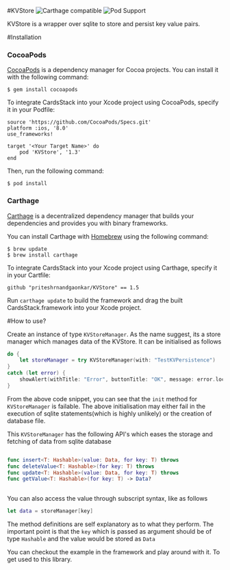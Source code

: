 #KVStore ![Carthage compatible](https://img.shields.io/badge/Carthage-compatible-4BC51D.svg?style=flat) ![Pod Support](https://img.shields.io/cocoapods/v/KVStore.svg?maxAge=2592000)

KVStore is a wrapper over sqlite to store and persist key value pairs.

#Installation
### CocoaPods

[CocoaPods](https://cocoapods.org/) is a dependency manager for Cocoa projects. You can install it with the following command:

```
$ gem install cocoapods

```
To integrate CardsStack into your Xcode project using CocoaPods, specify it in your Podfile:

```
source 'https://github.com/CocoaPods/Specs.git'
platform :ios, '8.0'
use_frameworks!

target '<Your Target Name>' do
    pod 'KVStore', '1.3'
end

```
Then, run the following command:

```
$ pod install
```

### Carthage
[Carthage](https://github.com/Carthage/Carthage) is a decentralized dependency manager that builds your dependencies and provides you with binary frameworks.

You can install Carthage with [Homebrew](http://brew.sh/) using the following command:

```
$ brew update
$ brew install carthage

```
To integrate CardsStack into your Xcode project using Carthage, specify it in your Cartfile:

```
github "priteshrnandgaonkar/KVStore" == 1.5

```
Run `carthage update` to build the framework and drag the built CardsStack.framework into your Xcode project.

#How to use?

Create an instance of type `KVStoreManager`. As the name suggest, its a store manager which manages data of the KVStore. It can be initialised as follows


``` swift
do {
	let storeManager = try KVStoreManager(with: "TestKVPersistence")
}
catch (let error) {
	showAlert(withTitle: "Error", buttonTitle: "OK", message: error.localizedDescription, okAction: nil)
}
```

From the above code snippet, you can see that the `init` method for `KVStoreManager` is failable. The above initialisation may either fail in the execution of sqlite statements(which is highly unlikely) or the creation of database file.

This `KVStoreManager` has the following API's which eases the storage and fetching of data from sqlite database

``` swift

func insert<T: Hashable>(value: Data, for key: T) throws
func deleteValue<T: Hashable>(for key: T) throws
func update<T: Hashable>(value: Data, for key: T) throws
func getValue<T: Hashable>(for key: T) -> Data?
 
```

You can also access the value through subscript syntax, like as follows

``` swift
let data = storeManager[key]
```

The method definitions are self explanatory as to what they perform. The important point is that the `key` which is passed as argument should be of type `Hashable` and the value would be stored as `Data`

You can checkout the example in the framework and play around with it. To get used to this library.